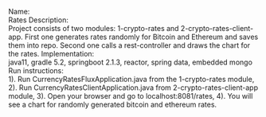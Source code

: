 Name: <br>
  <tab> Rates </tab>
Description: <br>
  Project consists of two modules: 1-crypto-rates and 2-crypto-rates-client-app.
  First one generates rates randomly for Bitcoin and Ethereum and saves them into repo.
  Second one calls a rest-controller and draws the chart for the rates.
Implementation: <br>
  java11, gradle 5.2, springboot 2.1.3, reactor, spring data, embedded mongo
Run instructions: <br>
  1). Run CurrencyRatesFluxApplication.java from the 1-crypto-rates module,
  2). Run CurrencyRatesClientApplication.java from 2-crypto-rates-client-app module,
  3). Open your browser and go to localhost:8081/rates,
  4). You will see a chart for randomly generated bitcoin and ethereum rates.
